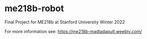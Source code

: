 # me218b-robot
Final Project for ME218b at Stanford University Winter 2022

For more information see: https://me218b-madladapult.weebly.com/
